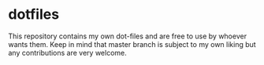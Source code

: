 # dotfiles
This repository contains my own dot-files and are free to use by whoever wants them. Keep in mind that master branch is subject to my own liking but any contributions are very welcome.
